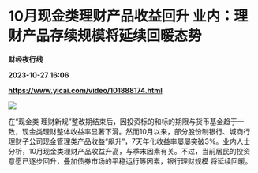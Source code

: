 # 10月现金类理财产品收益回升 业内：理财产品存续规模将延续回暖态势
**财经夜行线**

**2023-10-27 16:06**

**https://www.yicai.com/video/101888174.html**

![](http://imgcdn.yicai.com/vms-new/2023/10/bc281936-3c7b-462e-a9ef-9d2502d0da40_ZMHh.jpg) 

在“现金类 理财新规”整改期结束后，因投资标的和标的期限与货币基金趋于一致，现金类理财整体收益率显著下滑。然而10月以来，部分股份制银行、城商行理财子公司现金管理类产品收益“飙升”，7天年化收益率屡屡突破3%。业内人士分析，10月现金类理财产品收益升高，与季末因素有关。不过，当前居民的投资意愿已逐步回升，叠加债券市场的平稳运行等因素，银行理财规模 将延续回暖。